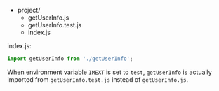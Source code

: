 - project/
  - getUserInfo.js
  - getUserInfo.test.js
  - index.js

index.js:
```js
import getUserInfo from './getUserInfo';
```
When environment variable `IMEXT` is set to `test`, `getUserInfo` is actually imported from `getUserInfo.test.js` instead of `getUserInfo.js`.